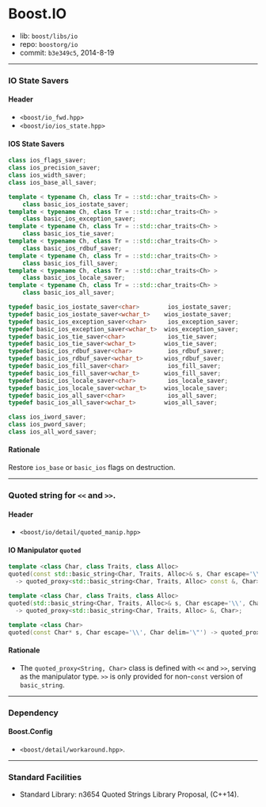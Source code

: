 # Boost.IO

* lib: `boost/libs/io`
* repo: `boostorg/io`
* commit: `b3e349c5`, 2014-8-19

------
### IO State Savers

#### Header

* `<boost/io_fwd.hpp>`
* `<boost/io/ios_state.hpp>`

#### IOS State Savers

```c++
class ios_flags_saver;
class ios_precision_saver;
class ios_width_saver;
class ios_base_all_saver;

template < typename Ch, class Tr = ::std::char_traits<Ch> >
    class basic_ios_iostate_saver;
template < typename Ch, class Tr = ::std::char_traits<Ch> >
    class basic_ios_exception_saver;
template < typename Ch, class Tr = ::std::char_traits<Ch> >
    class basic_ios_tie_saver;
template < typename Ch, class Tr = ::std::char_traits<Ch> >
    class basic_ios_rdbuf_saver;
template < typename Ch, class Tr = ::std::char_traits<Ch> >
    class basic_ios_fill_saver;
template < typename Ch, class Tr = ::std::char_traits<Ch> >
    class basic_ios_locale_saver;
template < typename Ch, class Tr = ::std::char_traits<Ch> >
    class basic_ios_all_saver;

typedef basic_ios_iostate_saver<char>        ios_iostate_saver;
typedef basic_ios_iostate_saver<wchar_t>    wios_iostate_saver;
typedef basic_ios_exception_saver<char>      ios_exception_saver;
typedef basic_ios_exception_saver<wchar_t>  wios_exception_saver;
typedef basic_ios_tie_saver<char>            ios_tie_saver;
typedef basic_ios_tie_saver<wchar_t>        wios_tie_saver;
typedef basic_ios_rdbuf_saver<char>          ios_rdbuf_saver;
typedef basic_ios_rdbuf_saver<wchar_t>      wios_rdbuf_saver;
typedef basic_ios_fill_saver<char>           ios_fill_saver;
typedef basic_ios_fill_saver<wchar_t>       wios_fill_saver;
typedef basic_ios_locale_saver<char>         ios_locale_saver;
typedef basic_ios_locale_saver<wchar_t>     wios_locale_saver;
typedef basic_ios_all_saver<char>            ios_all_saver;
typedef basic_ios_all_saver<wchar_t>        wios_all_saver;

class ios_iword_saver;
class ios_pword_saver;
class ios_all_word_saver;
```

#### Rationale

Restore `ios_base` or `basic_ios` flags on destruction.

------
### Quoted string for `<<` and `>>`.

#### Header

* `<boost/io/detail/quoted_manip.hpp>`

#### IO Manipulator `quoted`

```c++
template <class Char, class Traits, class Alloc>
quoted(const std::basic_string<Char, Traits, Alloc>& s, Char escape='\\', Char delim='\"')
  -> quoted_proxy<std::basic_string<Char, Traits, Alloc> const &, Char>;

template <class Char, class Traits, class Alloc>
quoted(std::basic_string<Char, Traits, Alloc>& s, Char escape='\\', Char delim='\"')
  -> quoted_proxy<std::basic_string<Char, Traits, Alloc> &, Char>;

template <class Char>
quoted(const Char* s, Char escape='\\', Char delim='\"') -> quoted_proxy<const Char*, Char>;
```

#### Rationale

* The `quoted_proxy<String, Char>` class is defined with `<<` and `>>`, serving
as the manipulator type. `>>` is only provided for non-`const` version of `basic_string`.

------
### Dependency

#### Boost.Config

* `<boost/detail/workaround.hpp>`.

------
### Standard Facilities

* Standard Library: n3654 Quoted Strings Library Proposal, (C++14).
